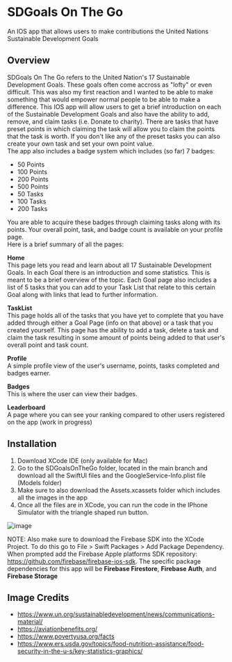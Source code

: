 # SDGoals On The Go
An IOS app that allows users to make contributions the United Nations Sustainable Development Goals

## Overview
SDGoals On The Go refers to the United Nation's 17 Sustainable Development Goals. These goals often come accross as "lofty" or even difficult. This was also my first reaction and I wanted to be able to make something that would empower normal people to be able to make a difference. This IOS app will allow users to get a brief introduction on each of the Sustainable Development Goals and also have the ability to add, remove, and claim tasks (i.e. Donate to charity). There are tasks that have preset points in which claiming the task will allow you to claim the points that the task is worth. If you don't like any of the preset tasks you can also create your own task and set your own point value.
<br />
The app also includes a badge system which includes (so far) 7 badges:
<br />
- 50 Points
- 100 Points
- 200 Points
- 500 Points
- 50 Tasks
- 100 Tasks
- 200 Tasks

You are able to acquire these badges through claiming tasks along with its points. Your overall point, task, and badge count is available on your profile page.
<br />
Here is a brief summary of all the pages:

**Home**
<br />
This page lets you read and learn about all 17 Sustainable Development Goals. In each Goal there is an introduction and some statistics. This is meant to be a brief overview of the topic. Each Goal page also includes a list of 5 tasks that you can add to your Task List that relate to this certain Goal along with links that lead to further information.

**TaskList**
<br />
This page holds all of the tasks that you have yet to complete that you have added through either a Goal Page (info on that above) or a task that you created yourself. This page has the ability to add a task, delete a task and claim the task resulting in some amount of points being added to that user's overall point and task count.

**Profile**
<br />
A simple profile view of the user's username, points, tasks completed and badges earner.

**Badges**
<br />
This is where the user can view their badges.

**Leaderboard**
<br />
A page where you can see your ranking compared to other users registered on the app (work in progress)

## Installation
1. Download XCode IDE (only available for Mac)
2. Go to the SDGoalsOnTheGo folder, located in the main branch and download all the SwiftUI files and the GoogleService-Info.plist file (Models folder)
3. Make sure to also download the Assets.xcassets folder which includes all the images in the app
4. Once all the files are in XCode, you can run the code in the IPhone Simulator with the triangle shaped run button.

![image](https://user-images.githubusercontent.com/94801056/150691481-05ed378c-ae66-42ab-ac87-33792a0e406c.png)

NOTE: Also make sure to download the Firebase SDK into the XCode Project. To do this go to File > Swift Packages > Add Package Dependency. When prompted add the Firebase Apple platforms SDK repository: https://github.com/firebase/firebase-ios-sdk. The specific package dependencies for this app will be **Firebase Firestore**, **Firebase Auth**, and **Firebase Storage**

## Image Credits
- https://www.un.org/sustainabledevelopment/news/communications-material/
- https://aviationbenefits.org/
- https://www.povertyusa.org/facts
- https://www.ers.usda.gov/topics/food-nutrition-assistance/food-security-in-the-u-s/key-statistics-graphics/
